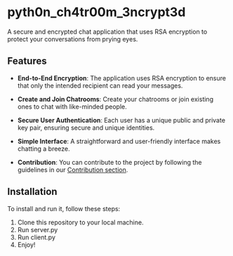 # pyth0n_ch4tr00m_3ncrypt3d

A secure and encrypted chat application that uses RSA encryption to protect your conversations from prying eyes. 

## Features

- **End-to-End Encryption**: The application uses RSA encryption to ensure that only the intended recipient can read your messages.

- **Create and Join Chatrooms**: Create your chatrooms or join existing ones to chat with like-minded people.

- **Secure User Authentication**: Each user has a unique public and private key pair, ensuring secure and unique identities.

- **Simple Interface**: A straightforward and user-friendly interface makes chatting a breeze.

- **Contribution**: You can contribute to the project by following the guidelines in our [Contribution section](#contributing).

## Installation

To install and run it, follow these steps:

1. Clone this repository to your local machine.
2. Run server.py
3. Run client.py
4. Enjoy!

   

